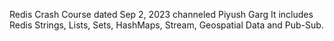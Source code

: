 Redis Crash Course dated Sep 2, 2023 channeled Piyush Garg
It includes Redis Strings, Lists, Sets, HashMaps, Stream, Geospatial Data and Pub-Sub.
